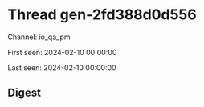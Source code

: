 # Thread gen-2fd388d0d556
Channel: io_qa_pm

First seen: 2024-02-10 00:00:00

Last seen: 2024-02-10 00:00:00

## Digest


